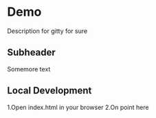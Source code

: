 # Demo

Description for gitty for sure

## Subheader


Somemore text

## Local Development

1.Open index.html in your browser
2.On point here
